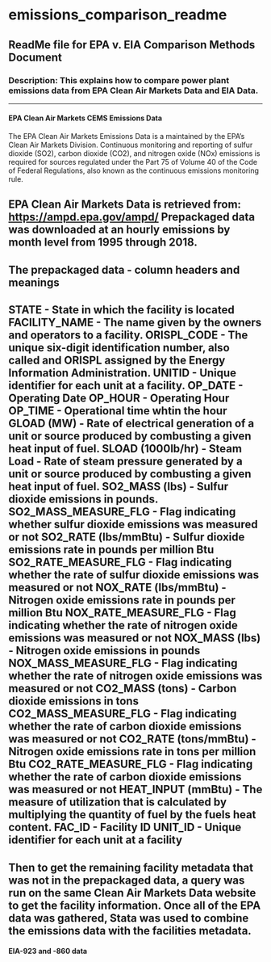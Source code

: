 # emissions_comparison_readme
## ReadMe file for EPA v. EIA Comparison Methods Document
### Description: This explains how to compare power plant emissions data from EPA Clean Air Markets Data and EIA Data.
-------------------
#### EPA Clean Air Markets CEMS Emissions Data
The EPA Clean Air Markets Emissions Data is a maintained by the EPA’s Clean Air Markets Division. 
Continuous monitoring and reporting of sulfur dioxide (SO2), carbon dioxide (CO2), and nitrogen oxide (NOx) emissions is required for sources regulated under the Part 75 of Volume 40 of the Code of Federal Regulations, also known as the continuous emissions monitoring rule.

EPA Clean Air Markets Data is retrieved from: https://ampd.epa.gov/ampd/
Prepackaged data was downloaded at an hourly emissions by month level from 1995 through 2018.
--------------------
The prepackaged data - column headers and meanings
--------------------
STATE - State in which the facility is located
FACILITY_NAME - The name given by the owners and operators to a facility.
ORISPL_CODE - The unique six-digit identification number, also called and ORISPL assigned by the Energy Information Administration.
UNITID - Unique identifier for each unit at a facility.
OP_DATE - Operating Date
OP_HOUR - Operating Hour
OP_TIME - Operational time whtin the hour
GLOAD (MW) - Rate of electrical generation of a unit or source produced by combusting a given heat input of fuel.
SLOAD (1000lb/hr) - Steam Load - Rate of steam pressure generated by a unit or source produced by combusting a given heat input of fuel.
SO2_MASS (lbs) - Sulfur dioxide emissions in pounds.
SO2_MASS_MEASURE_FLG - Flag indicating whether sulfur dioxide emissions was measured or not
SO2_RATE (lbs/mmBtu) - Sulfur dioxide emissions rate in pounds per million Btu
SO2_RATE_MEASURE_FLG - Flag indicating whether the rate of sulfur dioxide emissions was measured or not
NOX_RATE (lbs/mmBtu) - Nitrogen oxide emissions rate in pounds per million Btu
NOX_RATE_MEASURE_FLG - Flag indicating whether the rate of nitrogen oxide emissions was measured or not
NOX_MASS (lbs) - Nitrogen oxide emissions in pounds
NOX_MASS_MEASURE_FLG - Flag indicating whether the rate of nitrogen oxide emissions was measured or not
CO2_MASS (tons) - Carbon dioxide emissions in tons
CO2_MASS_MEASURE_FLG - Flag indicating whether the rate of carbon dioxide emissions was measured or not
CO2_RATE (tons/mmBtu) - Nitrogen oxide emissions rate in tons per million Btu
CO2_RATE_MEASURE_FLG - Flag indicating whether the rate of carbon dioxide emissions was measured or not
HEAT_INPUT (mmBtu) - The measure of utilization that is calculated by multiplying the quantity of fuel by the fuels heat content.
FAC_ID - Facility ID
UNIT_ID - Unique identifier for each unit at a facility
-------------------
Then to get the remaining facility metadata that was not in the prepackaged data, a query was run on the same Clean Air Markets Data website to get the facility information.
Once all of the EPA data was gathered, Stata was used to combine the emissions data with the facilities metadata.
-------------------
#### EIA-923 and -860 data 

